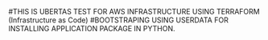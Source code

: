 #THIS IS UBERTAS TEST FOR AWS INFRASTRUCTURE USING TERRAFORM (Infrastructure as Code)
#BOOTSTRAPING USING USERDATA FOR INSTALLING APPLICATION PACKAGE IN PYTHON.

